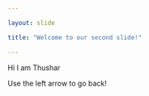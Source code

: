 ```yaml
---

layout: slide

title: "Welcome to our second slide!"

---
```


Hi I am Thushar 

Use the left arrow to go back!

